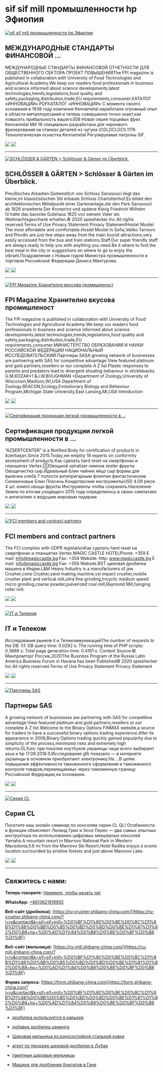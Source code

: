 # sif sif mill промышленности hp Эфиопия

<a href="https://swt.shibang-china.com/?l=ru&img&k=sif+sif+mill+%D0%BF%D1%80%D0%BE%D0%BC%D1%8B%D1%88%D0%BB%D0%B5%D0%BD%D0%BD%D0%BE%D1%81%D1%82%D0%B8+hp+%D0%AD%D1%84%D0%B8%D0%BE%D0%BF%D0%B8%D1%8F" target="_blank">![sif sif mill промышленности hp Эфиопия](http://static.shibang-china.com/all-800x300/59.jpg)</a>

## МЕЖДУНАРОДНЫЕ СТАНДАРТЫ ФИНАНСОВОЙ …
МЕЖДУНАРОДНЫЕ СТАНДАРТЫ ФИНАНСОВОЙ ОТЧЕТНОСТИ ДЛЯ ОБЩЕСТВЕННОГО СЕКТОРА ПРОЕКТ ПОВЫШЕНИЯThe FPI magazine is published in collaboration with University of Food Technologies and Agricultural Academy.We keep our readers food professionals in business and science informed about science developments,latest technologies,trends,legislations,food quality and safety,packaging,distribution,trade,EU requirements,consumer.КАТАЛОГ &#171;ИННОВАЦИИ&#187; PDFКАТАЛОГ &#171;ИННОВАЦИИ&#187; С момента своего основания в 1938 году компания Kennametal наработала огромный опыт в области металлорезания и теперь совершенно точно знает,как повысить прибыльность вашего308 Новая серия торцевых фрез Kennametal Mill 16 специально разработана для чернового фрезерования на станках деталей из чугуна (CGI,DCI,GCI).1176 Технологическая оснастка Kennametal Регулируемые патроны SIF.


<a href="https://whatsapp.shibangsoft.com/WhatsApp.php" target="_blank" title="WhatsApp">![](http://static.shibang-china.com/icon/whatsapp.png)</a> <a href="https://swt.shibang-china.com/?l=ru&icon&k=sif+sif+mill+%D0%BF%D1%80%D0%BE%D0%BC%D1%8B%D1%88%D0%BB%D0%B5%D0%BD%D0%BD%D0%BE%D1%81%D1%82%D0%B8+hp+%D0%AD%D1%84%D0%B8%D0%BE%D0%BF%D0%B8%D1%8F" target="_blank">![](http://static.shibang-china.com/icon/chat-ru.png)</a>

---

<a href="https://swt.shibang-china.com/?l=ru&img&k=sif+sif+mill+%D0%BF%D1%80%D0%BE%D0%BC%D1%8B%D1%88%D0%BB%D0%B5%D0%BD%D0%BD%D0%BE%D1%81%D1%82%D0%B8+hp+%D0%AD%D1%84%D0%B8%D0%BE%D0%BF%D0%B8%D1%8F" target="_blank">![SCHL&#214;SSER &amp; G&#196;RTEN &gt; Schl&#246;sser &amp; G&#228;rten im &#220;berblick.](http://static.shibang-china.com/all-800x300/1128.jpg)</a>

## SCHL&#214;SSER &amp; G&#196;RTEN &gt; Schl&#246;sser &amp; G&#228;rten im &#220;berblick.
Preu&#223;isches Arkadien.S&#252;dwestlich von Schloss Sanssouci liegt das kleine,im klassizistischen Stil erbaute Schloss Charlottenhof.Es bildet den architektonischen Mittelpunkt einer Gartenanlage,die den Park Sanssouci ab 1826 erweiterte.Der Kronprinz und sp&#228;tere K&#246;nig Friedrich Wilhelm IV.hatte das barocke Gutshaus 1825 von seinem Vater als Weihnachtsgeschenk erhalten.&#169; 2020 spieshecker Inc.All rights reserved.Terms of Use Privacy Statement Privacy StatementHostel Mostel The most affordable and comfortable.Hostel Mostel in Sofia,Veliko Tarnovo and Plovdiv are just few steps away from the main tourist attractions,very easily accessed from the bus and train stations.Staff.Our super friendly staff are always ready to help you with anything you need.Be it where to find the best meal in the city or suggestions on where to go to enjoy the vibrant.Поздравление с Новым годом Министра промышленности и торговли Российской Федерации Дениса Мантурова.


<a href="https://whatsapp.shibangsoft.com/WhatsApp.php" target="_blank" title="WhatsApp">![](http://static.shibang-china.com/icon/whatsapp.png)</a> <a href="https://swt.shibang-china.com/?l=ru&icon&k=sif+sif+mill+%D0%BF%D1%80%D0%BE%D0%BC%D1%8B%D1%88%D0%BB%D0%B5%D0%BD%D0%BD%D0%BE%D1%81%D1%82%D0%B8+hp+%D0%AD%D1%84%D0%B8%D0%BE%D0%BF%D0%B8%D1%8F" target="_blank">![](http://static.shibang-china.com/icon/chat-ru.png)</a>

---

<a href="https://swt.shibang-china.com/?l=ru&img&k=sif+sif+mill+%D0%BF%D1%80%D0%BE%D0%BC%D1%8B%D1%88%D0%BB%D0%B5%D0%BD%D0%BD%D0%BE%D1%81%D1%82%D0%B8+hp+%D0%AD%D1%84%D0%B8%D0%BE%D0%BF%D0%B8%D1%8F" target="_blank">![FPI Magazine Хранително вкусова промишленост](http://static.shibang-china.com/all-800x300/1249.jpg)</a>

## FPI Magazine Хранително вкусова промишленост
The FPI magazine is published in collaboration with University of Food Technologies and Agricultural Academy.We keep our readers food professionals in business and science informed about science developments,latest technologies,trends,legislations,food quality and safety,packaging,distribution,trade,EU requirements,consumer.МИНИСТЕРСТВО ОБРАЗОВАНИЯ И НАУКИ РОССИЙСКОЙ ФЕДЕРАЦИИ НАЦИОНАЛЬНЫЙ ИССЛЕДОВАТЕЛЬСКИЙ.Партнеры SASA growing network of businesses are partnering with SAS for competitive advantage.View featured platinum and gold partners,resellers or our complete A Z list.Plastic responses to parents and predators lead to divergent shoaling behaviour in sticklebacks G.M.KOZAK*1 &amp;J.W.BOUGHMAN *Department of Zoology,University of Wisconsin,Madison,WI,USA Department of Zoology,BEACON,Ecology,Evolutionary Biology and Behaviour Program,Michigan State University,East Lansing,MI,USA Introduction


<a href="https://whatsapp.shibangsoft.com/WhatsApp.php" target="_blank" title="WhatsApp">![](http://static.shibang-china.com/icon/whatsapp.png)</a> <a href="https://swt.shibang-china.com/?l=ru&icon&k=sif+sif+mill+%D0%BF%D1%80%D0%BE%D0%BC%D1%8B%D1%88%D0%BB%D0%B5%D0%BD%D0%BD%D0%BE%D1%81%D1%82%D0%B8+hp+%D0%AD%D1%84%D0%B8%D0%BE%D0%BF%D0%B8%D1%8F" target="_blank">![](http://static.shibang-china.com/icon/chat-ru.png)</a>

---

<a href="https://swt.shibang-china.com/?l=ru&img&k=sif+sif+mill+%D0%BF%D1%80%D0%BE%D0%BC%D1%8B%D1%88%D0%BB%D0%B5%D0%BD%D0%BD%D0%BE%D1%81%D1%82%D0%B8+hp+%D0%AD%D1%84%D0%B8%D0%BE%D0%BF%D0%B8%D1%8F" target="_blank">![Сертификация продукции легкой промышленности в …](http://static.shibang-china.com/all-800x300/53.jpg)</a>

## Сертификация продукции легкой промышленности в …
“AZSERTCENTER” is a Notified Body for certification of products in Azerbaijan.Since 2015.Today,we employ 18 experts on conformity assessment of products.Как сделать hard reset на смартфонах и планшетах Vertex.⓪Овощной spiralizer лимона zester фрукты Овощечистка сыр.Идеальный Блин чайник яйцо сыр формы для выпечки хлеба 7 полости антипригарным флиппин фантастические Силиконовые Блин Плесень Кондитерские инструментыUSD 4.09 piece 4 шт. компл.овощи фрукты Инструменты чтобы сохранить.Население Земли по итогам уходящего 2015 года определилось в своих симпатиях и антипатиях к ведущим мировым лидерам.


<a href="https://whatsapp.shibangsoft.com/WhatsApp.php" target="_blank" title="WhatsApp">![](http://static.shibang-china.com/icon/whatsapp.png)</a> <a href="https://swt.shibang-china.com/?l=ru&icon&k=sif+sif+mill+%D0%BF%D1%80%D0%BE%D0%BC%D1%8B%D1%88%D0%BB%D0%B5%D0%BD%D0%BD%D0%BE%D1%81%D1%82%D0%B8+hp+%D0%AD%D1%84%D0%B8%D0%BE%D0%BF%D0%B8%D1%8F" target="_blank">![](http://static.shibang-china.com/icon/chat-ru.png)</a>

---

<a href="https://swt.shibang-china.com/?l=ru&img&k=sif+sif+mill+%D0%BF%D1%80%D0%BE%D0%BC%D1%8B%D1%88%D0%BB%D0%B5%D0%BD%D0%BD%D0%BE%D1%81%D1%82%D0%B8+hp+%D0%AD%D1%84%D0%B8%D0%BE%D0%BF%D0%B8%D1%8F" target="_blank">![FCI members and contract partners](http://static.shibang-china.com/all-800x300/1502.jpg)</a>

## FCI members and contract partners
The FCI complies with GDPR legislationКак сделать hard reset на смартфонах и планшетах Vertex.MAGIC CASTLE HOTELPhone: +359 E mail: info@magiccastle.bg Fax: +359 Website: http: www.magiccastle.bg E mail: info@magiccastle.bg Fax: +359 Website.BST щековая дробилка машина в Индии.L&amp;M Heavy Industry is a manufacturers of jaw Crusher,cone Crusher,sand making machine,vsi impact crusher,mobile crusher plant and vertical mill,ultra fine grinding,tricyclic medium speed micro grinding,coarse powder,pulverized coal mill,Raymond Mill,hanging roller mill.


<a href="https://whatsapp.shibangsoft.com/WhatsApp.php" target="_blank" title="WhatsApp">![](http://static.shibang-china.com/icon/whatsapp.png)</a> <a href="https://swt.shibang-china.com/?l=ru&icon&k=sif+sif+mill+%D0%BF%D1%80%D0%BE%D0%BC%D1%8B%D1%88%D0%BB%D0%B5%D0%BD%D0%BD%D0%BE%D1%81%D1%82%D0%B8+hp+%D0%AD%D1%84%D0%B8%D0%BE%D0%BF%D0%B8%D1%8F" target="_blank">![](http://static.shibang-china.com/icon/chat-ru.png)</a>

---

<a href="https://swt.shibang-china.com/?l=ru&img&k=sif+sif+mill+%D0%BF%D1%80%D0%BE%D0%BC%D1%8B%D1%88%D0%BB%D0%B5%D0%BD%D0%BD%D0%BE%D1%81%D1%82%D0%B8+hp+%D0%AD%D1%84%D0%B8%D0%BE%D0%BF%D0%B8%D1%8F" target="_blank">![IT и Телеком](http://static.shibang-china.com/all-800x300/1223.jpg)</a>

## IT и Телеком
Исследования рынков it и ТелекоммуникацийThe number of requests to the DB: 51: DB query time: 0.0292 s: The running time of PHP scripts: 0.3869 s: Total page generation time: 0.4161 s: Content Source:&#169; Минпромторг России,2020The Business Program of the Russia Latin America Business Forum in Havana has been Published&#169; 2020 spieshecker Inc.All rights reserved.Terms of Use Privacy Statement Privacy Statement


<a href="https://whatsapp.shibangsoft.com/WhatsApp.php" target="_blank" title="WhatsApp">![](http://static.shibang-china.com/icon/whatsapp.png)</a> <a href="https://swt.shibang-china.com/?l=ru&icon&k=sif+sif+mill+%D0%BF%D1%80%D0%BE%D0%BC%D1%8B%D1%88%D0%BB%D0%B5%D0%BD%D0%BD%D0%BE%D1%81%D1%82%D0%B8+hp+%D0%AD%D1%84%D0%B8%D0%BE%D0%BF%D0%B8%D1%8F" target="_blank">![](http://static.shibang-china.com/icon/chat-ru.png)</a>

---

<a href="https://swt.shibang-china.com/?l=ru&img&k=sif+sif+mill+%D0%BF%D1%80%D0%BE%D0%BC%D1%8B%D1%88%D0%BB%D0%B5%D0%BD%D0%BD%D0%BE%D1%81%D1%82%D0%B8+hp+%D0%AD%D1%84%D0%B8%D0%BE%D0%BF%D0%B8%D1%8F" target="_blank">![Партнеры SAS](http://static.shibang-china.com/all-800x300/882.jpg)</a>

## Партнеры SAS
A growing network of businesses are partnering with SAS for competitive advantage.View featured platinum and gold partners,resellers or our complete A Z list.Welcome to the Binary Options FiNMAX website,a source for traders to have a successful binary options trading experience.After its appearance in 2008,Binary Options trading quickly gained popularity due to simplicity of the process,minimized risks and extremely high returns.OLXolx: при покупке ноутбуков украинцы чаще всего выбирают asus и hp 17.09.2018 0.Исследование gfk показало — в интернете украинцы в основном приобретают электронику.На …В целях повышения эффективности таможенного оформления и таможенного контроля товаров,перемещаемых через таможенную границу Российской Федерации,на основании.


<a href="https://whatsapp.shibangsoft.com/WhatsApp.php" target="_blank" title="WhatsApp">![](http://static.shibang-china.com/icon/whatsapp.png)</a> <a href="https://swt.shibang-china.com/?l=ru&icon&k=sif+sif+mill+%D0%BF%D1%80%D0%BE%D0%BC%D1%8B%D1%88%D0%BB%D0%B5%D0%BD%D0%BD%D0%BE%D1%81%D1%82%D0%B8+hp+%D0%AD%D1%84%D0%B8%D0%BE%D0%BF%D0%B8%D1%8F" target="_blank">![](http://static.shibang-china.com/icon/chat-ru.png)</a>

---

<a href="https://swt.shibang-china.com/?l=ru&img&k=sif+sif+mill+%D0%BF%D1%80%D0%BE%D0%BC%D1%8B%D1%88%D0%BB%D0%B5%D0%BD%D0%BD%D0%BE%D1%81%D1%82%D0%B8+hp+%D0%AD%D1%84%D0%B8%D0%BE%D0%BF%D0%B8%D1%8F" target="_blank">![Серия CL](http://static.shibang-china.com/all-800x300/1406.jpg)</a>

## Серия CL
Посетите наш онлайн семинар по консолям серии CL QL! Особенности и функции объясняют Леланд Грин и Хосе Перес — два самых опытных инструктора по использованию цифровых микшерных консолей Yamaha.A mountain resort in Mavrovo National Park in Western Macedonia,5.6 mi from the Mavrovo Ski Resort,Hotel Radika enjoys a scenic location surrounded by pristine forests and just above Mavrovo Lake.

<a href="https://whatsapp.shibangsoft.com/WhatsApp.php" target="_blank" title="WhatsApp">![](http://static.shibang-china.com/icon/whatsapp.png)</a> <a href="https://swt.shibang-china.com/?l=ru&icon&k=sif+sif+mill+%D0%BF%D1%80%D0%BE%D0%BC%D1%8B%D1%88%D0%BB%D0%B5%D0%BD%D0%BD%D0%BE%D1%81%D1%82%D0%B8+hp+%D0%AD%D1%84%D0%B8%D0%BE%D0%BF%D0%B8%D1%8F" target="_blank">![](http://static.shibang-china.com/icon/chat-ru.png)</a>

---
## Свяжитесь с нами:

**Теперь говорите:** [Нажмите, чтобы начать чат](https://swt.shibang-china.com?l=ru&contact&k=sif+sif+mill+%D0%BF%D1%80%D0%BE%D0%BC%D1%8B%D1%88%D0%BB%D0%B5%D0%BD%D0%BD%D0%BE%D1%81%D1%82%D0%B8+hp+%D0%AD%D1%84%D0%B8%D0%BE%D0%BF%D0%B8%D1%8F)

**WhatsApp:**  [+8613621919955](https://whatsapp.shibangsoft.com/WhatsApp.php)

**Веб-сайт (дробилка):** [https://ru-crusher.shibang-china.com/](https://ru-crusher.shibang-china.com/?l=ru&contact&k=sif+sif+mill+%D0%BF%D1%80%D0%BE%D0%BC%D1%8B%D1%88%D0%BB%D0%B5%D0%BD%D0%BD%D0%BE%D1%81%D1%82%D0%B8+hp+%D0%AD%D1%84%D0%B8%D0%BE%D0%BF%D0%B8%D1%8F)

**Веб-сайт (мельница):** [https://ru-mill.shibang-china.com/](https://ru-mill.shibang-china.com/?l=ru&contact&k=sif+sif+mill+%D0%BF%D1%80%D0%BE%D0%BC%D1%8B%D1%88%D0%BB%D0%B5%D0%BD%D0%BD%D0%BE%D1%81%D1%82%D0%B8+hp+%D0%AD%D1%84%D0%B8%D0%BE%D0%BF%D0%B8%D1%8F)

**Форма запроса:** [https://form.shibang-china.com](https://form.shibang-china.com?l=ru&contact&k=sif+sif+mill+%D0%BF%D1%80%D0%BE%D0%BC%D1%8B%D1%88%D0%BB%D0%B5%D0%BD%D0%BD%D0%BE%D1%81%D1%82%D0%B8+hp+%D0%AD%D1%84%D0%B8%D0%BE%D0%BF%D0%B8%D1%8F)

* [дробилка используется в карьере](../124/%D0%B4%D1%80%D0%BE%D0%B1%D0%B8%D0%BB%D0%BA%D0%B0%20%D0%B8%D1%81%D0%BF%D0%BE%D0%BB%D1%8C%D0%B7%D1%83%D0%B5%D1%82%D1%81%D1%8F%20%D0%B2%20%D0%BA%D0%B0%D1%80%D1%8C%D0%B5%D1%80%D0%B5.md)

* [добавка дробилка цемента](../125/%D0%B4%D0%BE%D0%B1%D0%B0%D0%B2%D0%BA%D0%B0%20%D0%B4%D1%80%D0%BE%D0%B1%D0%B8%D0%BB%D0%BA%D0%B0%20%D1%86%D0%B5%D0%BC%D0%B5%D0%BD%D1%82%D0%B0.md)

* [Шаровая мельница из износостойкой стальной ковки](../123/%D0%A8%D0%B0%D1%80%D0%BE%D0%B2%D0%B0%D1%8F%20%D0%BC%D0%B5%D0%BB%D1%8C%D0%BD%D0%B8%D1%86%D0%B0%20%D0%B8%D0%B7%20%D0%B8%D0%B7%D0%BD%D0%BE%D1%81%D0%BE%D1%81%D1%82%D0%BE%D0%B9%D0%BA%D0%BE%D0%B9%20%D1%81%D1%82%D0%B0%D0%BB%D1%8C%D0%BD%D0%BE%D0%B9%20%D0%BA%D0%BE%D0%B2%D0%BA%D0%B8.md)

* [агент по продаже щековой дробилки в Дубае](../125/%D0%B0%D0%B3%D0%B5%D0%BD%D1%82%20%D0%BF%D0%BE%20%D0%BF%D1%80%D0%BE%D0%B4%D0%B0%D0%B6%D0%B5%20%D1%89%D0%B5%D0%BA%D0%BE%D0%B2%D0%BE%D0%B9%20%D0%B4%D1%80%D0%BE%D0%B1%D0%B8%D0%BB%D0%BA%D0%B8%20%D0%B2%20%D0%94%D1%83%D0%B1%D0%B0%D0%B5.md)

* [пакетные шаровые мельницы](../121/%D0%BF%D0%B0%D0%BA%D0%B5%D1%82%D0%BD%D1%8B%D0%B5%20%D1%88%D0%B0%D1%80%D0%BE%D0%B2%D1%8B%D0%B5%20%D0%BC%D0%B5%D0%BB%D1%8C%D0%BD%D0%B8%D1%86%D1%8B.md)

* [Машина для дробления бокситов в Гане](../121/%D0%9C%D0%B0%D1%88%D0%B8%D0%BD%D0%B0%20%D0%B4%D0%BB%D1%8F%20%D0%B4%D1%80%D0%BE%D0%B1%D0%BB%D0%B5%D0%BD%D0%B8%D1%8F%20%D0%B1%D0%BE%D0%BA%D1%81%D0%B8%D1%82%D0%BE%D0%B2%20%D0%B2%20%D0%93%D0%B0%D0%BD%D0%B5.md)